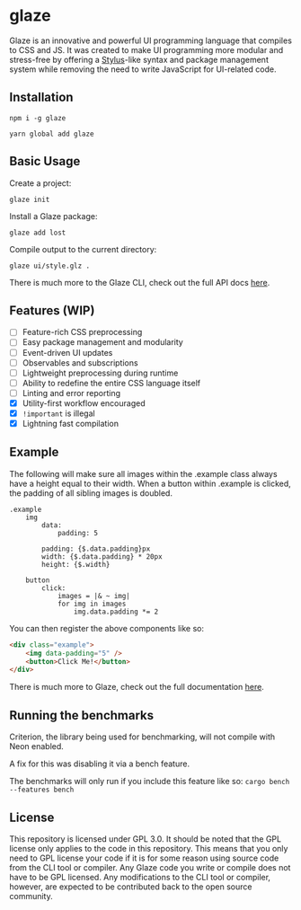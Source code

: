 # glaze

Glaze is an innovative and powerful UI programming language that compiles to CSS and JS. It was created to make UI programming more modular and stress-free by offering a [Stylus](https://github.com/stylus/stylus)-like syntax and package management system while removing the need to write JavaScript for UI-related code.

## Installation

`npm i -g glaze`

`yarn global add glaze`

## Basic Usage

Create a project:

`glaze init`

Install a Glaze package:

`glaze add lost`

Compile output to the current directory:

`glaze ui/style.glz .`

There is much more to the Glaze CLI, check out the full API docs [here](https://glaze.dev/api/cli).

## Features (WIP)

- [ ] Feature-rich CSS preprocessing
- [ ] Easy package management and modularity
- [ ] Event-driven UI updates
- [ ] Observables and subscriptions
- [ ] Lightweight preprocessing during runtime
- [ ] Ability to redefine the entire CSS language itself
- [ ] Linting and error reporting
- [x] Utility-first workflow encouraged
- [x] `!important` is illegal
- [x] Lightning fast compilation

## Example

The following will make sure all images within the .example class always have a height equal to their width. When a button within .example is clicked, the padding of all sibling images is doubled.

```glaze
.example
	img
		data:
			padding: 5

		padding: {$.data.padding}px
		width: {$.data.padding} * 20px
		height: {$.width}

	button
		click:
			images = |& ~ img|
			for img in images
				img.data.padding *= 2
```

You can then register the above components like so:

```html
<div class="example">
	<img data-padding="5" />
	<button>Click Me!</button>
</div>
```

There is much more to Glaze, check out the full documentation [here](https://glaze.dev/docs).

## Running the benchmarks

Criterion, the library being used for benchmarking, will not compile with Neon enabled.

A fix for this was disabling it via a bench feature.

The benchmarks will only run if you include this feature like so: `cargo bench --features bench`

## License

This repository is licensed under GPL 3.0. It should be noted that the GPL license only applies to the code in this repository. This means that you only need to GPL license your code if it is for some reason using source code from the CLI tool or compiler. Any Glaze code you write or compile does not have to be GPL licensed. Any modifications to the CLI tool or compiler, however, are expected to be contributed back to the open source community.
